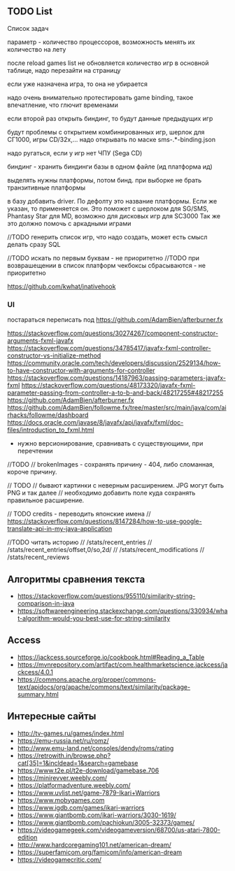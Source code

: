 ## TODO List

Список задач

параметр - количество процессоров, возможность менять их количество на лету

после reload games list не обновляется количество игр в основной таблице, надо перезайти на страницу

если уже назначена игра, то она не убирается

надо очень внимательно протестировать game binding, такое впечатление, что глючит временами

если второй раз открыть биндинг, то будут данные предыдущих игр

будут проблемы с открытием комбинированных игр, шерлок для СГ1000, игры CD/32x,...
надо открывать по маске sms-.*-binding.json

надо ругаться, если у игр нет ЧПУ (Sega CD)

биндинг - хранить биндинги базы в одном файле (ид платформа ид)

выделять нужны платформы, потом бинд.
при выборке не брать транзитивные платформы

в базу добавить driver. По дефолту это название платформы. Если же указан, то применяется он.
Это поможет с шерлоком для SG/SMS, Phantasy Star для MD, возможно для дисковых игр для SC3000
Так же это должно помочь с аркадными играми


//TODO
генерить список игр, что надо создать, может есть смысл делать сразу SQL


//TODO искать по первым буквам - не приоритетно
//TODO при возврашещении в список платформ чекбоксы сбрасываются - не приоритетно

https://github.com/kwhat/jnativehook


### UI

постараться переписать под https://github.com/AdamBien/afterburner.fx

https://stackoverflow.com/questions/30274267/component-constructor-arguments-fxml-javafx
https://stackoverflow.com/questions/34785417/javafx-fxml-controller-constructor-vs-initialize-method
https://community.oracle.com/tech/developers/discussion/2529134/how-to-have-constructor-with-arguments-for-controller
https://stackoverflow.com/questions/14187963/passing-parameters-javafx-fxml
https://stackoverflow.com/questions/48173320/javafx-fxml-parameter-passing-from-controller-a-to-b-and-back/48217255#48217255
https://github.com/AdamBien/afterburner.fx
https://github.com/AdamBien/followme.fx/tree/master/src/main/java/com/airhacks/followme/dashboard
https://docs.oracle.com/javase/8/javafx/api/javafx/fxml/doc-files/introduction_to_fxml.html

* нужно версионирование, сравнивать с существующими, при перечтении



//TODO
// brokenImages - сохранять причину - 404, либо сломанная, короче причину.


// TODO
// бывают картинки с неверным расширением. JPG могут быть PNG и так далее
// необходимо добавить поле куда сохранять правильное расширение.

// TODO credits - переводить японские имена
// https://stackoverflow.com/questions/8147284/how-to-use-google-translate-api-in-my-java-application

//TODO читать историю
// /stats/recent_entries
// /stats/recent_entries/offset,0/so,2d/
// /stats/recent_modifications
// /stats/recent_reviews

## Алгоритмы сравнения текста

* https://stackoverflow.com/questions/955110/similarity-string-comparison-in-java
* https://softwareengineering.stackexchange.com/questions/330934/what-algorithm-would-you-best-use-for-string-similarity


## Access

* https://jackcess.sourceforge.io/cookbook.html#Reading_a_Table
* https://mvnrepository.com/artifact/com.healthmarketscience.jackcess/jackcess/4.0.1
* https://commons.apache.org/proper/commons-text/apidocs/org/apache/commons/text/similarity/package-summary.html



## Интересные сайты

* http://tv-games.ru/games/index.html
* https://emu-russia.net/ru/romz/
* http://www.emu-land.net/consoles/dendy/roms/rating
* https://retrowith.in/browse.php?cat[35]=1&incldead=1&search=gamebase
* https://www.t2e.pl/t2e-download/gamebase.706
* https://minirevver.weebly.com/
* https://platformadventure.weebly.com/
* https://www.uvlist.net/game-7879-Ikari+Warriors
* https://www.mobygames.com
* https://www.igdb.com/games/ikari-warriors
* https://www.giantbomb.com/ikari-warriors/3030-1619/
* https://www.giantbomb.com/pachiokun/3005-32373/games/
* https://videogamegeek.com/videogameversion/68700/us-atari-7800-edition
* http://www.hardcoregaming101.net/american-dream/
* https://superfamicom.org/famicom/info/american-dream
* https://videogamecritic.com/